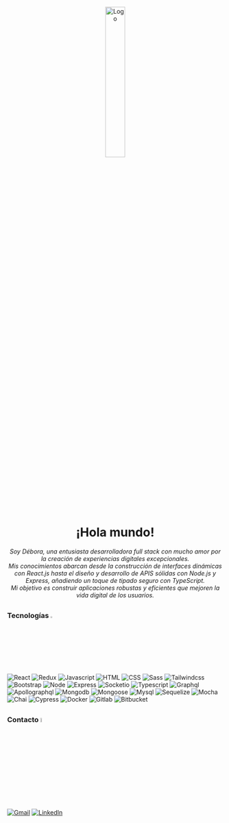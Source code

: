 <!-- LOGO -->
<br />
<div align="center">
    <img src="https://octodex.github.com/images/daftpunktocat-thomas.gif" alt="Logo" width="30%" height="auto">
    
<!-- INTRO -->
  <h1 align="center">¡Hola mundo!</h1>

  <p align="center"><em>
    Soy Débora, una entusiasta desarrolladora full stack con mucho amor por la creación de experiencias digitales excepcionales.
      <br />
    Mis conocimientos abarcan desde la construcción de interfaces dinámicas con React.js hasta el diseño y desarrollo de APIS sólidas con Node.js y Express, añadiendo un toque de tipado seguro con TypeScript.
    <br />
    Mi objetivo es construir aplicaciones robustas y eficientes que mejoren la vida digital de los usuarios.
  </em></p>
</div>

##

<!-- STACK -->
### Tecnologías  <img src="https://www.sourabhgupta.com/index.aspx/images/online_images/output_jXjlXs.gif" alt="Logo" width="3%" height="auto">
    
![React] ![Redux] ![Javascript] ![HTML] ![CSS] ![Sass] ![Tailwindcss] ![Bootstrap] ![Node] ![Express] ![Socketio] ![Typescript] ![Graphql] ![Apollographql] ![Mongodb] ![Mongoose] ![Mysql] ![Sequelize] ![Mocha] ![Chai] ![Cypress] ![Docker] ![Gitlab] ![Bitbucket]

##

<!-- CONTACTO -->
### Contacto <img src="https://media4.giphy.com/media/v1.Y2lkPTc5MGI3NjExcWVpYTRwc3AzdzBjNWt5Z2l4aHUwZ3ljdHN6dnR4MmN3ODk2dGk2bCZlcD12MV9pbnRlcm5hbF9naWZfYnlfaWQmY3Q9cw/alPfPoWTIlXeIyWJXY/giphy.gif" alt="Logo" width="5%" height="auto">

 [![Gmail][Gmail]][Gmail-url] [![LinkedIn][linkedin-shield]][linkedin-url] 


<!-- LINKS -->
[Gmail]: https://img.shields.io/badge/%20gmail-grey?style=for-the-badge&logo=gmail
[Gmail-url]: mailto:debora.nrolon@gmail.com
[linkedin-shield]: https://img.shields.io/badge/%20linkedin-grey?style=for-the-badge&logo=linkedin
[linkedin-url]: https://linkedin.com/in/debo-rolon
[React]: https://img.shields.io/badge/%20react.js-grey?style=for-the-badge&logo=react
[Redux]: https://img.shields.io/badge/%20redux-grey?style=for-the-badge&logo=redux
[Javascript]: https://img.shields.io/badge/%20javascript-grey?style=for-the-badge&logo=javascript
[HTML]: https://img.shields.io/badge/%20html5-grey?style=for-the-badge&logo=html5
[CSS]: https://img.shields.io/badge/%20css3-grey?style=for-the-badge&logo=css3
[Sass]: https://img.shields.io/badge/%20sass-grey?style=for-the-badge&logo=sass
[Tailwindcss]: https://img.shields.io/badge/%20tailwindcss-grey?style=for-the-badge&logo=tailwindcss
[Bootstrap]: https://img.shields.io/badge/%20bootstrap-grey?style=for-the-badge&logo=bootstrap
[Node]: https://img.shields.io/badge/%20node.js-grey?style=for-the-badge&logo=nodedotjs
[Express]: https://img.shields.io/badge/%20express.js-grey?style=for-the-badge&logo=express
[Socketio]: https://img.shields.io/badge/%20socket.io-grey?style=for-the-badge&logo=socketdotio
[Typescript]: https://img.shields.io/badge/%20typescript-grey?style=for-the-badge&logo=typescript
[Graphql]: https://img.shields.io/badge/%20graphql-grey?style=for-the-badge&logo=graphql
[Apollographql]: https://img.shields.io/badge/%20apollographql-grey?style=for-the-badge&logo=apollographql
[Mongodb]: https://img.shields.io/badge/%20mongodb-grey?style=for-the-badge&logo=mongodb
[Mongoose]: https://img.shields.io/badge/%20mongoose-grey?style=for-the-badge&logo=mongoose
[Mysql]: https://img.shields.io/badge/%20mysql-grey?style=for-the-badge&logo=mysql
[Sequelize]: https://img.shields.io/badge/%20sequelize-grey?style=for-the-badge&logo=sequelize
[Mocha]: https://img.shields.io/badge/%20mocha-grey?style=for-the-badge&logo=mocha
[Chai]: https://img.shields.io/badge/%20chai-grey?style=for-the-badge&logo=chai
[Cypress]: https://img.shields.io/badge/%20cypress-grey?style=for-the-badge&logo=cypress
[Docker]: https://img.shields.io/badge/%20docker-grey?style=for-the-badge&logo=docker
[Gitlab]: https://img.shields.io/badge/%20gitlab-grey?style=for-the-badge&logo=gitlab
[Bitbucket]: https://img.shields.io/badge/%20bitbucket-grey?style=for-the-badge&logo=bitbucket
